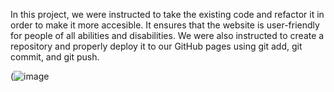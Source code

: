 In this project, we were instructed to take the existing code and refactor it in order to make it more accesible. It ensures that the website is user-friendly for people of all abilities and disabilities. We were also instructed to create a repository and properly deploy it to our GitHub pages using git add, git commit, and git push.

(![image](https://github.com/DC5John/horiseon-web-application/assets/153493027/fa8c0e9e-28f3-450d-b494-ceff1e80a194)

